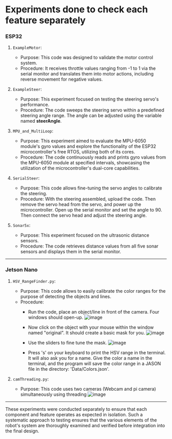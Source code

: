 # Experiments done to check each feature separately
### ESP32
1. `ExampleMotor`:
   - Purpose: This code was designed to validate the motor control system.
   - Procedure: It receives throttle values ranging from -1 to 1 via the serial monitor and translates them into motor actions, including reverse movement for negative values.
   
2. `ExampleSteer`:
   - Purpose: This experiment focused on testing the steering servo's performance.
   - Procedure: The code sweeps the steering servo within a predefined steering angle range. The angle can be adjusted using the variable named **steerAngle**.

3. `MPU_and_MultiLoop`:
   - Purpose: This experiment aimed to evaluate the MPU-6050 module's gyro values and explore the functionality of the ESP32 microcontroller's free RTOS, utilizing both of its cores.
   - Procedure: The code continuously reads and prints gyro values from the MPU-6050 module at specified intervals, showcasing the utilization of the microcontroller's dual-core capabilities.

4. `SerialSteer`:
   - Purpose: This code allows fine-tuning the servo angles to calibrate the steering.
   - Procedure: With the steering assembled, upload the code. Then remove the servo head from the servo, and power up the microcontroller. Open up the serial monitor and set the angle to 90. Then connect the servo head and adjust the steering angle.

5. `Sonar5x`:
   - Purpose: This experiment focused on the ultrasonic distance sensors.
   - Procedure: The code retrieves distance values from all five sonar sensors and displays them in the serial monitor.
____

### Jetson Nano

1. `HSV_RangeFinder.py`:
   - Purpose: This code allows to easily calibrate the color ranges for the purpose of detecting the objects and lines.
   - Procedure:
     - Run the code, place an object/line in front of the camera. Four windows should open-up.
      ![image](https://github.com/A-N-M-Noor/mechaScratch_404/assets/113457396/10800b84-48a0-4e79-bc91-2c36ca83dc10)

      - Now click on the object with your mouse within the window named "original". It should create a basic mask for you. 
      ![image](https://github.com/A-N-M-Noor/mechaScratch_404/assets/113457396/5a2354e6-8daa-424b-ab5c-02d1b91debfc)

      - Use the sliders to fine tune the mask.
      ![image](https://github.com/A-N-M-Noor/mechaScratch_404/assets/113457396/4cd7cfe5-3151-4d9b-84e8-bf25f20685a6)

      - Press 's' on your keyboard to print the HSV range in the terminal. It will also ask you for a name. Give the color a name in the terminal, and the program will save the color range in a JASON file in the directory: 'Data/Colors.json'.

2. `camThreading.py`:
   - Purpose: This code uses two cameras (Webcam and pi camera) simultaneously using threading
![image](https://github.com/A-N-M-Noor/mechaScratch_404/assets/113457396/75e8cd11-6270-4a53-b95f-83817e04003b)

____
These experiments were conducted separately to ensure that each component and feature operates as expected in isolation. Such a systematic approach to testing ensures that the various elements of the robot's system are thoroughly examined and verified before integration into the final design.
